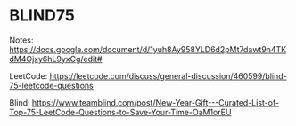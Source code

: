 # BLIND75

Notes: https://docs.google.com/document/d/1yuh8Ay958YLD6d2pMt7dawt9n4TKdM4Ojxy6hL9yxCg/edit#

LeetCode: https://leetcode.com/discuss/general-discussion/460599/blind-75-leetcode-questions

Blind: https://www.teamblind.com/post/New-Year-Gift---Curated-List-of-Top-75-LeetCode-Questions-to-Save-Your-Time-OaM1orEU
